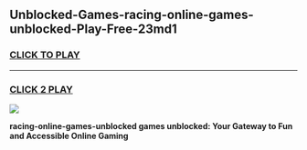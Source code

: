 
## Unblocked-Games-racing-online-games-unblocked-Play-Free-23md1
<h3>
<a href="https://premium76.site?title=racing-online-games-unblocked&ref=21A">CLICK TO PLAY</a></h3>
<hr>

<h3>
<a href="https://premium76.site?title=racing-online-games-unblocked&ref=21A">CLICK 2 PLAY</a>
  
</h3>

<a href="https://premium76.site?title=racing-online-games-unblocked&ref=21A"><img src="https://clearcache.store/games.png"></a>


**racing-online-games-unblocked games unblocked: Your Gateway to Fun and Accessible Online Gaming**
